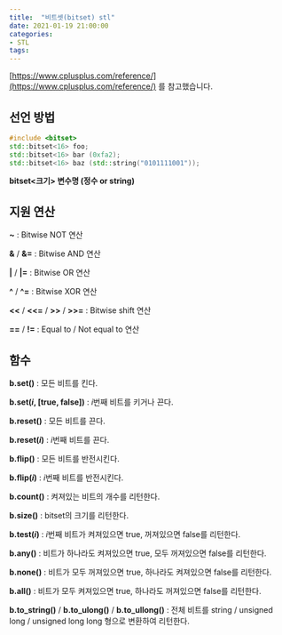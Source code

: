 ```yaml
---
title:  "비트셋(bitset) stl"
date: 2021-01-19 21:00:00
categories: 
- STL
tags:
---
```




[https://www.cplusplus.com/reference/](https://www.cplusplus.com/reference/) 를 참고했습니다.



## 선언 방법

```c++
#include <bitset> 
std::bitset<16> foo;
std::bitset<16> bar (0xfa2);
std::bitset<16> baz (std::string("0101111001"));
```

**bitset<크기> 변수명 (정수 or string)**

## 지원 연산

**~** : Bitwise NOT 연산

**&** / **&=** : Bitwise AND 연산

**|** / **|=** : Bitwise OR 연산

**^** / **^=** : Bitwise XOR 연산

**<<** / **<<=** / **>>** / **>>=** : Bitwise shift 연산

**==** / **!=** : Equal to / Not equal to 연산



## 함수

**b.set()** : 모든 비트를 킨다.

**b.set($i$, [true, false])** : $i$번째 비트를 키거나 끈다.

**b.reset()** : 모든 비트를 끈다.

**b.reset($i$)** : $i$번째 비트를 끈다.

**b.flip()** : 모든 비트를 반전시킨다.

**b.flip($i$)** : $i$번째 비트를 반전시킨다.



**b.count()** : 켜져있는 비트의 개수를 리턴한다.

**b.size()** : bitset의 크기를 리턴한다.

**b.test($i$)** : $i$번째 비트가 켜져있으면 true, 꺼져있으면 false를 리턴한다.

**b.any()**  : 비트가 하나라도 켜져있으면 true, 모두 꺼져있으면 false를 리턴한다.

**b.none()** : 비트가 모두 꺼져있으면 true, 하나라도 켜져있으면 false를 리턴한다.

**b.all()** : 비트가 모두 켜져있으면 true, 하나라도 꺼져있으면 false를 리턴한다.



**b.to_string()** / **b.to_ulong()** / **b.to_ullong()** : 전체 비트를 string / unsigned long / unsigned long long 형으로 변환하여 리턴한다.